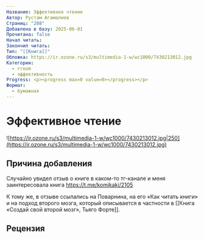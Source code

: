 ```yaml
---
Название: Эффективное чтение
Автор: Рустам Агамалиев
Страниц: "288"
Добавлена в базу: 2025-06-01
Прочитана: false
Начал читать: 
Закончил читать: 
Тип: "[[Книга]]"
Обложка: https://ir.ozone.ru/s3/multimedia-1-w/wc1000/7430213012.jpg
Категории:
  - rroom
  - эффективность
Progress: <p><progress max=0 value=0></progress></p>
Формат:
  - бумажная
---
```

# Эффективное чтение

![https://ir.ozone.ru/s3/multimedia-1-w/wc1000/7430213012.jpg|250](https://ir.ozone.ru/s3/multimedia-1-w/wc1000/7430213012.jpg)

## Причина добавления

Случайно увидел отзыв о книге в каком-то тг-канале и меня заинтересовала книга https://t.me/komikaki/2105

К тому же, в отзыве ссылались на Поварнина, на его «Как читать книги» и на подход второго мозга, который описывается в частности в [[Книга «Создай свой второй мозг», Тьяго Форте]].

## Рецензия
